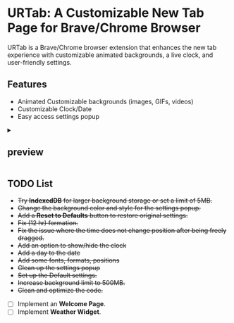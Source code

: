 # URTab: A Customizable New Tab Page for Brave/Chrome Browser

URTab is a Brave/Chrome browser extension that enhances the new tab experience with customizable animated backgrounds, a live clock, and user-friendly settings.

## Features

- Animated Customizable backgrounds (images, GIFs, videos)
- Customizable Clock/Date
- Easy access settings popup

<details>
  <summary><h2>preview</h2></summary>



https://github.com/user-attachments/assets/1ca16661-5fbb-4547-8682-2a0e9537c0c3

https://github.com/user-attachments/assets/f95d898b-8683-477d-ba99-7c6e50a5f147

https://github.com/user-attachments/assets/a556bd91-6944-45a1-abc3-b4243a2d78a1



</details>



## TODO List

- ~~Try **IndexedDB** for larger background storage or set a limit of 5MB.~~
- ~~Change the background color and style for the settings popup.~~
- ~~Add a **Reset to Defaults** button to restore original settings.~~
- ~~Fix (12 hr) formation.~~
- ~~Fix the issue where the time does not change position after being freely dragged.~~
- ~~Add an option to show/hide the clock~~
- ~~Add a day to the date~~
- ~~Add some fonts, formats, positions~~
- ~~Clean up the settings popup~~
- ~~Set up the Default settings.~~
- ~~Increase background limit to 500MB.~~
- ~~Clean and optimize the code.~~
- [ ] Implement an **Welcome Page**.
- [ ] Implement **Weather Widget**.
